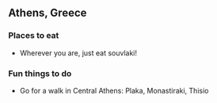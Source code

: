 ## Athens, Greece

### Places to eat

- Wherever you are, just eat souvlaki!

### Fun things to do

- Go for a walk in Central Athens: Plaka, Monastiraki, Thisio
